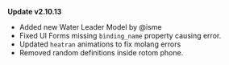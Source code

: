 **Update v2.10.13**

- Added new Water Leader Model by @isme
- Fixed UI Forms missing `binding_name` property causing error.
- Updated `heatran` animations to fix molang errors
- Removed random definitions inside rotom phone.